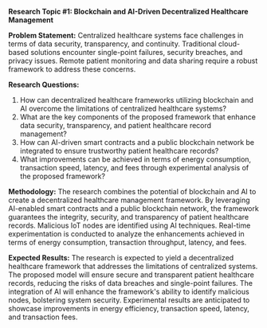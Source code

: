 **Research Topic #1: Blockchain and AI-Driven Decentralized Healthcare Management**

**Problem Statement:**
Centralized healthcare systems face challenges in terms of data security, transparency, and continuity. Traditional cloud-based solutions encounter single-point failures, security breaches, and privacy issues. Remote patient monitoring and data sharing require a robust framework to address these concerns.

**Research Questions:**
1. How can decentralized healthcare frameworks utilizing blockchain and AI overcome the limitations of centralized healthcare systems?
2. What are the key components of the proposed framework that enhance data security, transparency, and patient healthcare record management?
3. How can AI-driven smart contracts and a public blockchain network be integrated to ensure trustworthy patient healthcare records?
4. What improvements can be achieved in terms of energy consumption, transaction speed, latency, and fees through experimental analysis of the proposed framework?

**Methodology:**
The research combines the potential of blockchain and AI to create a decentralized healthcare management framework. By leveraging AI-enabled smart contracts and a public blockchain network, the framework guarantees the integrity, security, and transparency of patient healthcare records. Malicious IoT nodes are identified using AI techniques. Real-time experimentation is conducted to analyze the enhancements achieved in terms of energy consumption, transaction throughput, latency, and fees.

**Expected Results:**
The research is expected to yield a decentralized healthcare framework that addresses the limitations of centralized systems. The proposed model will ensure secure and transparent patient healthcare records, reducing the risks of data breaches and single-point failures. The integration of AI will enhance the framework's ability to identify malicious nodes, bolstering system security. Experimental results are anticipated to showcase improvements in energy efficiency, transaction speed, latency, and transaction fees.
